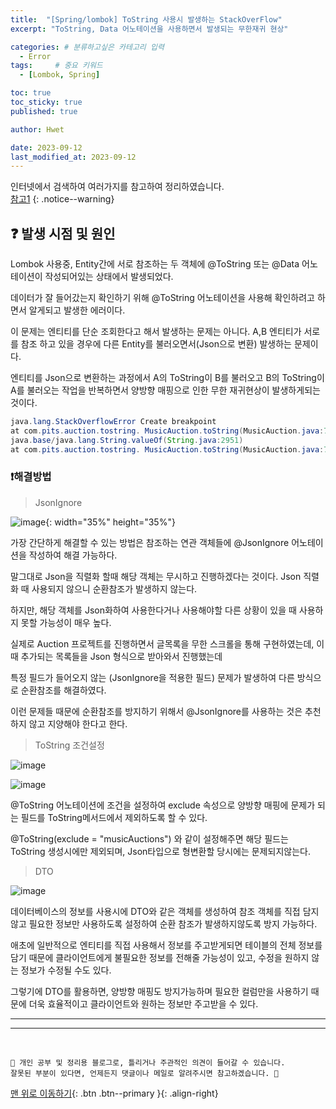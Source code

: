 ```yaml
---
title:  "[Spring/lombok] ToString 사용시 발생하는 StackOverFlow"  
excerpt: "ToString, Data 어노테이션을 사용하면서 발생되는 무한재귀 현상"

categories: # 분류하고싶은 카테고리 입력
  - Error
tags:     # 중요 키워드
  - [Lombok, Spring]

toc: true
toc_sticky: true
published: true

author: Hwet

date: 2023-09-12
last_modified_at: 2023-09-12
---
```


인터넷에서 검색하여 여러가지를 참고하여 정리하였습니다.    
[참고1]()
{: .notice--warning}


##  ❓ 발생 시점 및 원인

Lombok 사용중, Entity간에 서로 참조하는 두 객체에 @ToString 또는 @Data 어노테이션이 작성되어있는 상태에서 발생되었다.

데이터가 잘 들어갔는지 확인하기 위해 @ToString 어노테이션을 사용해 확인하려고 하면서 알게되고 발생한 에러이다.

이 문제는 엔티티를 단순 조회한다고 해서 발생하는 문제는 아니다. A,B 엔티티가 서로를 참조 하고 있을 경우에 다른 Entity를 불러오면서(Json으로 변환) 발생하는 문제이다.

엔티티를 Json으로 변환하는 과정에서 A의 ToString이 B를 불러오고 B의 ToString이 A를 불러오는 작업을 반복하면서 
양방향 매핑으로 인한 무한 재귀현상이 발생하게되는것이다.


```java
java.lang.StackOverflowError Create breakpoint
at com.pits.auction.tostring. MusicAuction.toString(MusicAuction.java:7) at java.base/java.lang.String.valueOf(String.java:2951) at com.pits.auction.tostring. Member.toString(Member.java:8) at java.base/java.lang.String.valueOf(String.java:2951) at com.pits.auction.tostring. MusicAuction.toString(MusicAuction.java:7) at java.base/java.lang.String.valueOf(String.java:2951) at com.pits.auction.tostring. Member.toString(Member.java:8 at
java.base/java.lang.String.valueOf(String.java:2951)
at com.pits.auction.tostring. MusicAuction.toString(MusicAuction.java:7)
```


### ❗해결방법

> JsonIgnore

![image](https://github.com/hwet-j/hwet-j.github.io/assets/81364742/a3f76993-5026-42fd-958e-e1c57b10964a){: width="35%" height="35%"}

가장 간단하게 해결할 수 있는 방법은 참조하는 연관 객체들에 @JsonIgnore 어노테이션을 작성하여 해결 가능하다.

말그대로 Json을 직렬화 할때 해당 객체는 무시하고 진행하겠다는 것이다. Json 직렬화 때 사용되지 않으니 순환참조가 발생하지 않는다.

하지만, 해당 객체를 Json화하여 사용한다거나 사용해야할 다른 상황이 있을 때 사용하지 못할 가능성이 매우 높다.

실제로 Auction 프로젝트를 진행하면서 글목록을 무한 스크롤을 통해 구현하였는데, 이때 추가되는 목록들을 Json 형식으로 받아와서 진행했는데

특정 필드가 들어오지 않는 (JsonIgnore을 적용한 필드) 문제가 발생하여 다른 방식으로 순환참조를 해결하였다.

이런 문제들 때문에 순환참조를 방지하기 위해서 @JsonIgnore를 사용하는 것은 추천하지 않고 지양해야 한다고 한다.

> ToString 조건설정

![image](https://github.com/hwet-j/hwet-j.github.io/assets/81364742/be2bd2ce-60b9-4502-863b-908e4ba3f515)

![image](https://github.com/hwet-j/hwet-j.github.io/assets/81364742/055b8e1f-51a3-4f68-95db-9238ffebef24)

@ToString 어노테이션에 조건을 설정하여 exclude 속성으로 양방향 매핑에 문제가 되는 필드를 ToString메서드에서 제외하도록 할 수 있다.

@ToString(exclude = "musicAuctions") 와 같이 설정해주면 해당 필드는 ToString 생성시에만 제외되며, Json타입으로 형변환할 당시에는 문제되지않는다.

> DTO 

![image](https://github.com/hwet-j/hwet-j.github.io/assets/81364742/6d985ea1-d99a-4017-be68-ab1ab3333a7d)

데이터베이스의 정보를 사용시에 DTO와 같은 객체를 생성하여 참조 객체를 직접 담지 않고 필요한 정보만 사용하도록 설정하여 순환 참조가 발생하지않도록 방지 가능하다.

애초에 일반적으로 엔티티를 직접 사용해서 정보를 주고받게되면 테이블의 전체 정보를 담기 때문에 클라이언트에게 불필요한 정보를 전해줄 가능성이 있고,
수정을 원하지 않는 정보가 수정될 수도 있다. 

그렇기에 DTO를 활용하면, 양방향 매핑도 방지가능하며 필요한 컬럼만을 사용하기 때문에 더욱 효율적이고 클라이언트와 원하는 정보만 주고받을 수 있다.











*** 



***
<br>
    
    📢 개인 공부 및 정리용 블로그로, 틀리거나 주관적인 의견이 들어갈 수 있습니다.
    잘못된 부분이 있다면, 언제든지 댓글이나 메일로 알려주시면 참고하겠습니다. 🔔

[맨 위로 이동하기](#){: .btn .btn--primary }{: .align-right}